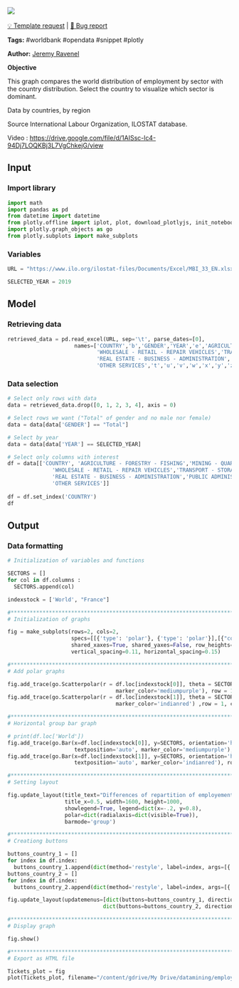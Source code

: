<a href="https://app.naas.ai/user-redirect/naas/downloader?url=https://raw.githubusercontent.com/jupyter-naas/awesome-notebooks/master/WorldBank/WorldBank_World_employment_by_sector.ipynb" target="_parent"><img src="https://naasai-public.s3.eu-west-3.amazonaws.com/open_in_naas.svg"/></a><br><br><a href="https://github.com/jupyter-naas/awesome-notebooks/issues/new?assignees=&labels=&template=template-request.md&title=Tool+-+Action+of+the+notebook+">💡 Template request</a> | <a href="https://github.com/jupyter-naas/awesome-notebooks/issues/new?assignees=&labels=&template=bug_report.md&title=">🚨 Bug report</a>

**Tags:** #worldbank #opendata #snippet #plotly

**Author:** [Jeremy Ravenel](https://www.linkedin.com/in/ACoAAAJHE7sB5OxuKHuzguZ9L6lfDHqw--cdnJg/)

**Objective**

This graph compares the world distribution of employment by sector with the country distribution. Select the country to visualize which sector is dominant.

Data
by countries, by region

Source
International Labour Organization, ILOSTAT database.

Video : 
https://drive.google.com/file/d/1AISsc-lc4-94Dj7LOQKBj3L7VgChkejG/view

## Input

### Import library


```python
import math
import pandas as pd
from datetime import datetime
from plotly.offline import iplot, plot, download_plotlyjs, init_notebook_mode
import plotly.graph_objects as go
from plotly.subplots import make_subplots
```

### Variables


```python
URL = "https://www.ilo.org/ilostat-files/Documents/Excel/MBI_33_EN.xlsx"

SELECTED_YEAR = 2019
```

## Model

### Retrieving data


```python
retrieved_data = pd.read_excel(URL, sep='\t', parse_dates=[0],
                     names=['COUNTRY','b','GENDER','YEAR','e','AGRICULTURE - FORESTRY - FISHING','MINING - QUARRYING','MANUFACTURING','UTILITIES','CONSTRUCTION',
                            'WHOLESALE - RETAIL - REPAIR VEHICLES','TRANSPORT - STORAGE - COMMUNICATION','ACCOMODATION - FOOD SERVICES','FINANCE - INSURANCE',
                            'REAL ESTATE - BUSINESS - ADMINISTRATION','PUBLIC ADMINISTRATION - DEFENCE - SOCIAL SECURITY','EDUCATION','HUMAN HEALTH - SOCIAL WORK',
                            'OTHER SERVICES','t','u','v','w','x','y','z','aa','ab','ac','ad','ae','af','ag','ah'])


```

### Data selection


```python
# Select only rows with data
data = retrieved_data.drop([0, 1, 2, 3, 4], axis = 0)

# Select rows we want ("Total" of gender and no male nor female)
data = data[data['GENDER'] == "Total"]

# Select by year
data = data[data['YEAR'] == SELECTED_YEAR]

# Select only columns with interest
df = data[['COUNTRY', 'AGRICULTURE - FORESTRY - FISHING','MINING - QUARRYING','MANUFACTURING','UTILITIES','CONSTRUCTION',
              'WHOLESALE - RETAIL - REPAIR VEHICLES','TRANSPORT - STORAGE - COMMUNICATION','ACCOMODATION - FOOD SERVICES','FINANCE - INSURANCE',
              'REAL ESTATE - BUSINESS - ADMINISTRATION','PUBLIC ADMINISTRATION - DEFENCE - SOCIAL SECURITY','EDUCATION','HUMAN HEALTH - SOCIAL WORK',
              'OTHER SERVICES']]
               
df = df.set_index('COUNTRY')
df
```

## Output

### Data formatting


```python
# Initialization of variables and functions

SECTORS = []
for col in df.columns :
  SECTORS.append(col)

indexstock = ['World', "France"]

#***********************************************************************************
# Initialization of graphs

fig = make_subplots(rows=2, cols=2, 
                    specs=[[{'type': 'polar'}, {'type': 'polar'}],[{"colspan": 2}, None]],
                    shared_xaxes=True, shared_yaxes=False, row_heights=[0.3, 0.7],
                    vertical_spacing=0.11, horizontal_spacing=0.15)

#***********************************************************************************
# Add polar graphs

fig.add_trace(go.Scatterpolar(r = df.loc[indexstock[0]], theta = SECTORS, fill = 'toself', name = indexstock[0], 
                                  marker_color='mediumpurple'), row = 1, col = 1)
fig.add_trace(go.Scatterpolar(r = df.loc[indexstock[1]], theta = SECTORS, fill = 'toself', name = indexstock[1], 
                                  marker_color='indianred') ,row = 1, col = 2)

#***********************************************************************************
# Horizontal group bar graph 

# print(df.loc['World'])
fig.add_trace(go.Bar(x=df.loc[indexstock[0]], y=SECTORS, orientation='h', name=indexstock[0], text=df.loc[indexstock[0]], 
                     textposition='auto', marker_color='mediumpurple'), row = 2, col = 1)
fig.add_trace(go.Bar(x=df.loc[indexstock[1]], y=SECTORS, orientation='h', name=indexstock[1], text=df.loc[indexstock[1]], 
                     textposition='auto', marker_color='indianred'), row = 2, col = 1)

#***********************************************************************************
# Setting layout

fig.update_layout(title_text="Differences of repartition of employement by country and sector au " + str(datetime.today()) + " (en %)",
                  title_x=0.5, width=1600, height=1000, 
                  showlegend=True, legend=dict(x=-.2, y=0.8),
                  polar=dict(radialaxis=dict(visible=True)),
                  barmode='group')

#***********************************************************************************
# Creationg buttons

buttons_country_1 = []
for index in df.index:
  buttons_country_1.append(dict(method='restyle', label=index, args=[{'r':[df.loc[index]], 'x':[df.loc[index]], 'name':[index, index], 'text':[df.loc[index]]}, [0, 2]]))
buttons_country_2 = []
for index in df.index:
  buttons_country_2.append(dict(method='restyle', label=index, args=[{'r':[df.loc[index]], 'x':[df.loc[index]], 'name':[index, index], 'text':[df.loc[index]]}, [1, 3]]))

fig.update_layout(updatemenus=[dict(buttons=buttons_country_1, direction="down", pad={"r": 1, "t": 1}, showactive=True, x=0.04, xanchor="left", y=0.69, yanchor="top"),
                              dict(buttons=buttons_country_2, direction="down", pad={"r": 1, "t": 1}, showactive=True, x=0.6, xanchor="left", y=0.69, yanchor="top")])

#***********************************************************************************
# Display graph

fig.show()

#***********************************************************************************
# Export as HTML file

Tickets_plot = fig
plot(Tickets_plot, filename="/content/gdrive/My Drive/datamining/employement_by_sector_and_country.html", auto_open=False)


```
